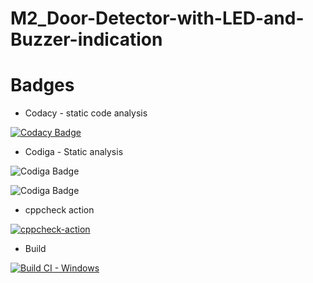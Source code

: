 # M2_Door-Detector-with-LED-and-Buzzer-indication

# Badges

* Codacy - static code analysis

[![Codacy Badge](https://app.codacy.com/project/badge/Grade/260bfa484cba44d8954573f43132f5cd)](https://www.codacy.com/gh/Abiramikoperundevi/M2_Door-Detector-with-LED-and-Buzzer-indication/dashboard?utm_source=github.com&amp;utm_medium=referral&amp;utm_content=Abiramikoperundevi/M2_Door-Detector-with-LED-and-Buzzer-indication&amp;utm_campaign=Badge_Grade)


* Codiga - Static analysis

![Codiga Badge](https://api.codiga.io/project/32888/score/svg)

![Codiga Badge](https://api.codiga.io/project/32888/status/svg)

* cppcheck action

[![cppcheck-action](https://github.com/Abiramikoperundevi/M2_Door-Detector-with-LED-and-Buzzer-indication/actions/workflows/cppcheck-action.yml/badge.svg)](https://github.com/Abiramikoperundevi/M2_Door-Detector-with-LED-and-Buzzer-indication/actions/workflows/cppcheck-action.yml)

* Build

[![Build CI - Windows](https://github.com/Abiramikoperundevi/M2_Door-Detector-with-LED-and-Buzzer-indication/actions/workflows/Build_Windows.yml/badge.svg)](https://github.com/Abiramikoperundevi/M2_Door-Detector-with-LED-and-Buzzer-indication/actions/workflows/Build_Windows.yml)
